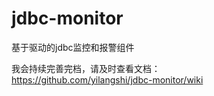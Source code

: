# jdbc-monitor
基于驱动的jdbc监控和报警组件

我会持续完善完档，请及时查看文档：   
https://github.com/yilangshi/jdbc-monitor/wiki
